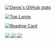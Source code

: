 [![Denis's GitHub stats](https://github-readme-stats.vercel.app/api?username=maina-dennis&count_private=true&show_icons=true&theme=nightowl)](https://github.com/maina-dennis/github-readme-stats)

[![Top Langs](https://github-readme-stats.vercel.app/api/top-langs/?username=maina-dennis&hide=css&theme=algolia)](https://github.com/maina-dennis/github-readme-stats)

[![Readme Card](https://github-readme-stats.vercel.app/api/pin/?username=maina-dennis&theme=merko&repo=An-AI-Chatbot-in-Python-and-Flask)](https://github.com/maina-dennis/An-AI-Chatbot-in-Python-and-Flask)

<a href="https://github.com/maina-dennis/github-readme-stats">
  <img align="center" src="https://github-readme-stats.vercel.app/api?username=maina-dennis&count_private=true&show_icons=true&theme=nightowl" />
</a>

<a href="https://github.com/maina-dennis/github-readme-stats">
  <img align="center" src="https://github-readme-stats.vercel.app/api/top-langs/?username=maina-dennis&hide=css&theme=algolia" />
</a>

<a href="https://github.com/maina-dennis/github-readme-stats">
  <img align="center" src="https://github-readme-stats.vercel.app/api/pin/?username=maina-dennis&theme=merko&repo=An-AI-Chatbot-in-Python-and-Flask" />
</a>
